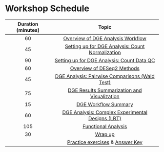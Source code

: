 # Workshop Schedule

| Duration (minutes)       |  Topic  |
|:------------------------:|:------------------------------------------------:|
| 60 | [Overview of DGE Analysis Workflow](https://hbctraining.github.io/DGE_workshop/lessons/01_DGE_setup_and_overview.html) | 
| 45 | [Setting up for DGE Analysis: Count Normalization](https://hbctraining.github.io/DGE_workshop/lessons/02_DGE_count_normalization.html) | 
| 90 | [Setting up for DGE Analysis: Count Data QC](https://hbctraining.github.io/DGE_workshop/lessons/03_DGE_QC_analysis.html) | 
| 60 | [Overview of DESeq2 Methods](https://hbctraining.github.io/DGE_workshop/lessons/04_DGE_DESeq2_analysis.html) |
| 45 | [DGE Analysis: Pairwise Comparisons (Wald Test)](https://hbctraining.github.io/DGE_workshop/lessons/05_DGE_DESeq2_analysis2.html) | 
| 75 | [DGE Results Summarization and Visualization](https://hbctraining.github.io/DGE_workshop/lessons/06_DGE_visualizing_results.html) | 
| 15 | [DGE Workflow Summary](https://hbctraining.github.io/DGE_workshop/lessons/07_DGE_summarizing_workflow.html) | 
| 60 | [DGE Analysis: Complex Experimental Designs (LRT)](https://hbctraining.github.io/DGE_workshop/lessons/08_DGE_LRT.html) | 
| 105 | [Functional Analysis](https://hbctraining.github.io/DGE_workshop/lessons/10_functional_analysis.html) | 
| 30 | [Wrap up](https://hbctraining.github.io/Intro-to-R-with-DGE/lectures/Workshop_wrapup.pdf) | 
| | [Practice exercises](https://hbctraining.github.io/DGE_workshop/exercises/DGE_analysis_exercises.html) & [Answer Key](https://hbctraining.github.io/DGE_workshop/exercises/DGE_analysis_exercises%20answer_key.html)|
